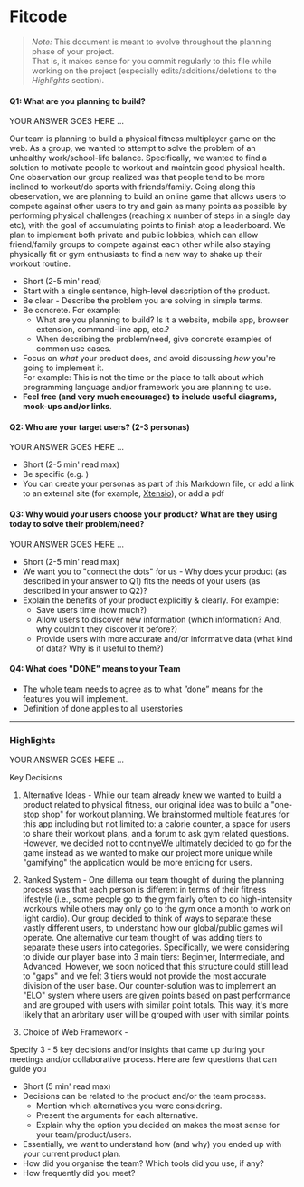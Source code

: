 # Fitcode

 > _Note:_ This document is meant to evolve throughout the planning phase of your project.    
 > That is, it makes sense for you commit regularly to this file while working on the project (especially edits/additions/deletions to the _Highlights_ section).

#### Q1: What are you planning to build?

YOUR ANSWER GOES HERE ...

Our team is planning to build a physical fitness multiplayer game on the web.  As a group, we wanted to attempt to solve the problem of an unhealthy work/school-life balance.  Specifically, we wanted to find a solution to motivate people to workout and maintain good physical health.  One observation our group realized was that people tend to be more inclined to workout/do sports with friends/family.  Going along this obeservation, we are planning to build an online game that allows users to compete against other users to try and gain as many points as possible by performing physical challenges (reaching x number of steps in a single day etc), with the goal of accumulating points to finish atop a leaderboard.  We plan to implement both private and public lobbies, which can allow friend/family groups to compete against each other while also staying physically fit or gym enthusiasts to find a new way to shake up their workout routine.

 * Short (2-5 min' read)
 * Start with a single sentence, high-level description of the product.
 * Be clear - Describe the problem you are solving in simple terms.
 * Be concrete. For example:
    * What are you planning to build? Is it a website, mobile app,
   browser extension, command-line app, etc.?      
    * When describing the problem/need, give concrete examples of common use cases.
 * Focus on *what* your product does, and avoid discussing *how* you're going to implement it.      
   For example: This is not the time or the place to talk about which programming language and/or framework you are planning to use.
 * **Feel free (and very much encouraged) to include useful diagrams, mock-ups and/or links**.


#### Q2: Who are your target users? (2-3 personas)

YOUR ANSWER GOES HERE ...

 * Short (2-5 min' read max)
 * Be specific (e.g. )
 * You can create your personas as part of this Markdown file, or add a link to an external site (for example, [Xtensio](https://xtensio.com/user-persona/)), or add a pdf

#### Q3: Why would your users choose your product? What are they using today to solve their problem/need?

YOUR ANSWER GOES HERE ...

 * Short (2-5 min' read max)
 * We want you to "connect the dots" for us - Why does your product (as described in your answer to Q1) fits the needs of your users (as described in your answer to Q2)?
 * Explain the benefits of your product explicitly & clearly. For example:
    * Save users time (how much?)
    * Allow users to discover new information (which information? And, why couldn't they discover it before?)
    * Provide users with more accurate and/or informative data (what kind of data? Why is it useful to them?)


#### Q4: What does "DONE" means to your Team 
 * The whole team needs to agree as to what ”done” means for the features you will
   implement.
 * Definition of done applies to all userstories

----



### Highlights

YOUR ANSWER GOES HERE ...

Key Decisions
1) Alternative Ideas - While our team already knew we wanted to build a product related to physical fitness, our original idea was to build a "one-stop shop" for workout planning.  We brainstormed multiple features for this app including but not limited to: a calorie counter, a space for users to share their workout plans, and a forum to ask gym related questions.  However, we decided not to continyeWe ultimately decided to go for the game instead as we wanted to make our project more unique while "gamifying" the application would be more enticing for users.

2) Ranked System - One dillema our team thought of during the planning process was that each person is different in terms of their fitness lifestyle (i.e., some people go to the gym fairly often to do high-intensity workouts while others may only go to the gym once a month to work on light cardio).  Our group decided to think of ways to separate these vastly different users, to understand how our global/public games will operate.  One alternative our team thought of was adding tiers to separate these users into categories.  Specifically, we were considering to divide our player base into 3 main tiers: Beginner, Intermediate, and Advanced.  However, we soon noticed that this structure could still lead to "gaps" and we felt 3 tiers would not provide the most accurate division of the user base.  Our counter-solution was to implement an "ELO" system where users are given points based on past performance and are grouped with users with similar point totals.  This way, it's more likely that an arbritary user will be grouped with user with similar points.

3) Choice of Web Framework - 

Specify 3 - 5 key decisions and/or insights that came up during your meetings
and/or collaborative process. Here are few questions that can guide you

 * Short (5 min' read max)
 * Decisions can be related to the product and/or the team process.
    * Mention which alternatives you were considering.
    * Present the arguments for each alternative.
    * Explain why the option you decided on makes the most sense for your team/product/users.
 * Essentially, we want to understand how (and why) you ended up with your current product plan.
 * How did you organise the team? Which tools did you use, if any?
 * How frequently did you meet?
 
 
  

